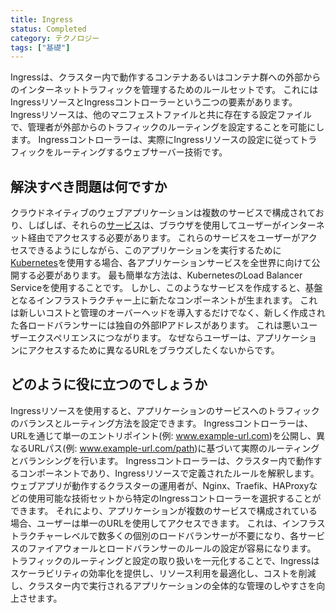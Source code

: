 ```yaml
---
title: Ingress
status: Completed
category: テクノロジー
tags: ["基礎"]
---
```


Ingressは、クラスター内で動作するコンテナあるいはコンテナ群への外部からのインターネットトラフィックを管理するためのルールセットです。
これにはIngressリソースとIngressコントローラーという二つの要素があります。
Ingressリソースは、他のマニフェストファイルと共に存在する設定ファイルで、管理者が外部からのトラフィックのルーティングを設定することを可能にします。
Ingressコントローラーは、実際にIngressリソースの設定に従ってトラフィックをルーティングするウェブサーバー技術です。

## 解決すべき問題は何ですか

クラウドネイティブのウェブアプリケーションは複数のサービスで構成されており、しばしば、それらの[サービス](/ja/service/)は、ブラウザを使用してユーザーがインターネット経由でアクセスする必要があります。
これらのサービスをユーザーがアクセスできるようにしながら、このアプリケーションを実行するために[Kubernetes](/ja/kubernetes/)を使用する場合、各アプリケーションサービスを全世界に向けて公開する必要があります。
最も簡単な方法は、KubernetesのLoad Balancer Serviceを使用することです。
しかし、このようなサービスを作成すると、基盤となるインフラストラクチャー上に新たなコンポーネントが生まれます。
これは新しいコストと管理のオーバーヘッドを導入するだけでなく、新しく作成された各ロードバランサーには独自の外部IPアドレスがあります。
これは悪いユーザーエクスペリエンスにつながります。
なぜならユーザーは、アプリケーションにアクセスするために異なるURLをブラウズしたくないからです。

## どのように役に立つのでしょうか

Ingressリソースを使用すると、アプリケーションのサービスへのトラフィックのバランスとルーティング方法を設定できます。
Ingressコントローラーは、URLを通じて単一のエントリポイント(例: www.example-url.com)を公開し、異なるURLパス(例: www.example-url.com/path)に基づいて実際のルーティングとバランシングを行います。
Ingressコントローラーは、クラスター内で動作するコンポーネントであり、Ingressリソースで定義されたルールを解釈します。
ウェブアプリが動作するクラスターの運用者が、Nginx、Traefik、HAProxyなどの使用可能な技術セットから特定のIngressコントローラーを選択することができます。
それにより、アプリケーションが複数のサービスで構成されている場合、ユーザーは単一のURLを使用してアクセスできます。
これは、インフラストラクチャーレベルで数多くの個別のロードバランサーが不要になり、各サービスのファイアウォールとロードバランサーのルールの設定が容易になります。
トラフィックのルーティングと設定の取り扱いを一元化することで、Ingressはスケーラビリティの効率化を提供し、リソース利用を最適化し、コストを削減し、クラスター内で実行されるアプリケーションの全体的な管理のしやすさを向上させます。
